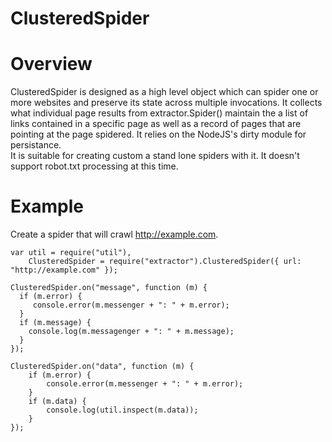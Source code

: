 ClusteredSpider
===============

# Overview

ClusteredSpider is designed as a high level object which can spider one or 
more websites and preserve its state across multiple invocations. It collects
what individual page results from extractor.Spider() maintain the a list of 
links contained in a specific page as well as a record of pages that are pointing
at the page spidered. It relies on the NodeJS's dirty module for persistance.  
It is suitable for creating custom a stand lone spiders with it. It doesn't support
robot.txt processing at this time.

# Example

Create a spider that will crawl http://example.com.

    var util = require("util"),
        ClusteredSpider = require("extractor").ClusteredSpider({ url: "http://example.com" });

    ClusteredSpider.on("message", function (m) {
      if (m.error) {
         console.error(m.messenger + ": " + m.error);
      }
      if (m.message) {
        console.log(m.messagenger + ": " + m.message);
      }
    });

    ClusteredSpider.on("data", function (m) {
        if (m.error) {
            console.error(m.messenger + ": " + m.error);
        }
        if (m.data) {
            console.log(util.inspect(m.data));
        }
    });
    